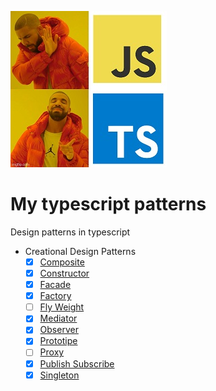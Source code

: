 ![meme](./assets/meme.jpeg)

# My typescript patterns

Design patterns in typescript

* Creational Design Patterns
  - [x] [Composite](./src/composite.md)
  - [x] [Constructor](./src/constructor.md)
  - [x] [Facade](./src/facade.md)
  - [x] [Factory](./src/factory.md)
  - [ ] [Fly Weight](./src/fly-weight.md)
  - [x] [Mediator](./src/mediator.md)
  - [x] [Observer](./src/observer.md)
  - [x] [Prototipe](./src/prototipe.md)
  - [ ] [Proxy](./src/proxy.md)
  - [x] [Publish Subscribe](./src/publish-subscribe.md)
  - [x] [Singleton](./src/singleton.md)
